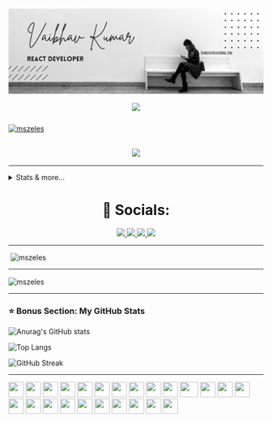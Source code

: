 <h1 align="center">
  <a href="https://git.io/typing-svg">
    <img src="./cover.jpg">

</a>
    <img src="https://readme-typing-svg.herokuapp.com/?lines=console.log(%22Hello%2C%20World!%22);System.out.println(%22Hello%2C%20World!%22);print(%22Hello%2C%20World!%22);printf(%22Hello%2C%20World!%22);fmt.Println(%22Hello%2C%20World!%22);println!(%22Hello%2C%20World!%22);cout%20%3C%3C%20%22Hello%2C%20World!%22&center=true&size=20&width=1000">
  
</h1>
<div align="center">
	<p align="left"> <a href="https://twitter.com/shanuv000" target="blank"><img src="https://img.shields.io/twitter/follow/shanuv000?logo=twitter&style=for-the-badge" alt="mszeles" /></a> </p>
	<br>
		<img src="https://raw.githubusercontent.com/Wrapperup/Wrapperup/master/good-times.svg">
	<br>
</div>
<hr/>
<details>
 <summary>Stats & more...</summary>

<h1 align="center"> 📊 Stats: </h1>

<p align="center">
  <a href="https://github.com/anuraghazra/github-readme-stats">
    <img src="https://github-readme-stats.vercel.app/api?username=shanuv000&show_icons=true&bg_color=0d1117&text_color=FFF&border_color=444" height="165">
  </a>
  <a href="https://github.com/anuraghazra/github-readme-stats">
    <img src="https://github-readme-stats.vercel.app/api/top-langs/?
username=shanuv000&layout=compact&bg_color=0d1117&text_color=FFF&border_color=444"  height="165">
  </a>
  <br>
 
</p>
<h1 align="center"> 🔥 Contributions: </h1>
<p align="center">
 
  <br>
  <a href="https://github.com/Ashutosh00710/github-readme-activity-graph">
    <img src="https://activity-graph.herokuapp.com/graph?username=shanuv000&theme=react-dark&hide_border=true">
  </a>
</p>

<h1 align="center"> 🔧 Skills & Tools: </h1>

<p align="center">
  <a href="https://www.typescriptlang.org/">
    <img src="https://img.shields.io/badge/typescript-3178C6?&style=for-the-badge&logo=typescript&logoColor=white">
  </a>
  <a href="https://golang.org/">
    <img src="https://img.shields.io/badge/golang-00ADD8?&style=for-the-badge&logo=go&logoColor=white">
  </a>
  <a href="https://www.rust-lang.org/">
    <img src="https://img.shields.io/badge/rust-000000?&style=for-the-badge&logo=rust&logoColor=white">
  </a>
  <a href="https://www.cplusplus.com/doc/tutorial/">
    <img src="https://img.shields.io/badge/C%2B%2B-00599C?style=for-the-badge&logo=C%2B%2B&logoColor=white">
  </a>
  <a href="https://html.com/">
    <img src="https://img.shields.io/badge/HTML-E34F26?style=for-the-badge&logo=HTML5&logoColor=white">
  </a>
  <a href="https://www.w3schools.com/css/">
    <img src="https://img.shields.io/badge/CSS-1572B6?style=for-the-badge&logo=CSS3&logoColor=white">
  </a>
  <a href="https://www.javascript.com/">
    <img src="https://img.shields.io/badge/JavaScript-323330?style=for-the-badge&logo=javascript&logoColor=F7DF1E">
  </a>
  <br>
  <a href="https://nodejs.org/en/">
    <img src="https://img.shields.io/badge/NODE.JS-339933?style=for-the-badge&logo=Node.js&logoColor=white">
  </a>
  <a href="https://www.json.org/json-en.html">
    <img src="https://img.shields.io/badge/JSON-000000?style=for-the-badge&logo=JSON&logoColor=white">
  </a>
  <a href="https://www.sublimetext.com/">
    <img src="https://img.shields.io/badge/sublime%20text-FF9800?&style=for-the-badge&logo=sublime-text&logoColor=white">
  </a>
  <a href="https://code.visualstudio.com/">
    <img src="https://img.shields.io/badge/VS%20Code-007ACC?&style=for-the-badge&logo=visual-studio-code&logoColor=white">
  </a>
  <a href="https://www.google.com/intl/en_in/chrome/">
    <img src="https://img.shields.io/badge/google%20chrome-4285F4?&style=for-the-badge&logo=google%20chrome&logoColor=white">
  </a>
  <a href="https://git-scm.com/">
    <img src="https://img.shields.io/badge/git-F05032?&style=for-the-badge&logo=git&logoColor=white">
  </a>
  <br>
  <a href="https://reactjs.org/">
    <img src="https://img.shields.io/badge/react-61DAFB?&style=for-the-badge&logo=react&logoColor=121212">
  </a>
  <a href="https://www.sqlite.org/index.html">
    <img src="https://img.shields.io/badge/sqlite-003B57?&style=for-the-badge&logo=sqlite&logoColor=white">
  </a>
  <a href="https://expressjs.com/">
    <img src="https://img.shields.io/badge/express.js-000000?&style=for-the-badge&logo=Express&logoColor=white">
  </a>
</p>
</details>
<h1 align="center"> 🤝 Socials: </h1>
  <p align="center">
    <a href="https://twitter.com/shanuv000">
      <img src="https://img.shields.io/badge/twitter-1DA1F2?&style=for-the-badge&logo=twitter&logoColor=white">
    </a>
    <a href="https://stackoverflow.com/users/story/14553594">
      <img src="https://img.shields.io/badge/stack%20overflow-F58025?&style=for-the-badge&logo=stack%20overflow&logoColor=white">
    </a>
    <a href="https://medium.com/@shanuvatika">
      <img src="https://img.shields.io/badge/medium-000000?&style=for-the-badge&logo=medium&logoColor=white">
    </a>
    <a href="https://www.linkedin.com/in/shanuv000/">
      <img src="https://img.shields.io/badge/linkedin-0A66C2?&style=for-the-badge&logo=linkedin&logoColor=white">
    </a>
  </p>
</h1>

<hr>
<p>&nbsp;<img align="center" src="https://github-readme-stats.vercel.app/api?username=shanuv000&show_icons=true&locale=en" alt="mszeles" /></p>
<hr>
<p><img align="center" src="https://github-readme-stats.vercel.app/api/top-langs?username=shanuv000&show_icons=true&locale=en&layout=compact" alt="mszeles" /></p>
<hr>

### ⭐️ Bonus Section: My GitHub Stats

![Anurag's GitHub stats](https://github-readme-stats.vercel.app/api?username=shanuv000&show_icons=true&theme=radical&count_private=true)

![Top Langs](https://github-readme-stats.vercel.app/api/top-langs/?username=shanuv000&layout=compact&theme=radical&langs_count=6)

![GitHub Streak](https://github-readme-streak-stats.herokuapp.com/?user=shanuv000&theme=radical)


<hr>
<a href="https://github.com/ESKYoung/shields-io-visitor-counter">

<a>
<div>
    <img src="https://cultofthepartyparrot.com/parrots/hd/githubparrot.gif" width="30" height="30"/>
    <img src="https://cultofthepartyparrot.com/flags/hd/indiaparrot.gif" width="30" height="30"/>
    <img src="https://cultofthepartyparrot.com/parrots/asyncparrot.gif" width="30" height="30"/>
    <img src="https://cultofthepartyparrot.com/parrots/exceptionallyfastparrot.gif" width="30" height="30"/>
    <img src="https://cultofthepartyparrot.com/parrots/hd/60fpsparrot.gif" width="30" height="30"/>
    <img src="https://cultofthepartyparrot.com/parrots/hd/jumpingparrot.gif" width="30" height="30"/>
    <img src="https://cultofthepartyparrot.com/parrots/hd/opensourceparrot.gif" width="30" height="30"/>
    <img src="https://cultofthepartyparrot.com/parrots/hd/dealwithitnowparrot.gif" width="30" height="30"/>
    <img src="https://cultofthepartyparrot.com/parrots/hd/hypnoparrotlight.gif" width="30" height="30"/>
    <img src="https://cultofthepartyparrot.com/parrots/databaseparrot.gif" width="30" height="30"/>
    <img src="https://cultofthepartyparrot.com/parrots/fixparrot.gif" width="36" height="30"/>
    <img src="https://cultofthepartyparrot.com/parrots/hd/laptop_parrot.gif" width="30" height="30"/>
    <img src="https://cultofthepartyparrot.com/parrots/hd/spinningparrot.gif" width="30" height="30"/>
    <img src="https://cultofthepartyparrot.com/parrots/hd/levitationparrot.gif" width="30" height="30"/>
    <img src="https://cultofthepartyparrot.com/parrots/hd/meldparrot.gif" width="30" height="30"/>
    <img src="https://cultofthepartyparrot.com/parrots/slomoparrot.gif" width="30" height="30"/>
    <img src="https://cultofthepartyparrot.com/parrots/hd/moonwalkingparrot.gif" width="30" height="30"/>
    <img src="https://cultofthepartyparrot.com/parrots/hd/stableparrot.gif" width="30" height="30"/>
    <img src="https://cultofthepartyparrot.com/parrots/hd/scienceparrot.gif" width="30" height="30"/>
    <img src="https://cultofthepartyparrot.com/parrots/hd/pirateparrot.gif" width="30" height="30"/>
    <img src="https://cultofthepartyparrot.com/parrots/hd/footballparrot.gif" width="30" height="30"/>
    <img src="https://cultofthepartyparrot.com/parrots/hd/illuminatiparrot.gif" width="30" height="30"/>
    <img src="https://cultofthepartyparrot.com/parrots/hd/hypnoparrotdark.gif" width="30" height="30"/>
    <img src="https://cultofthepartyparrot.com/parrots/hd/mustacheparrot.gif" width="30" height="30"/>

</div>
